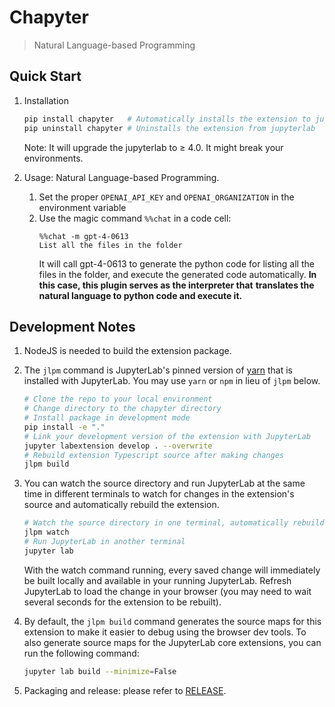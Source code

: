 # Chapyter 

> Natural Language-based Programming 

## Quick Start
 
1. Installation 
    ```bash
    pip install chapyter   # Automatically installs the extension to jupyterlab
    pip uninstall chapyter # Uninstalls the extension from jupyterlab
    ```
    Note: It will upgrade the jupyterlab to ≥ 4.0. It might break your environments. 

2. Usage: Natural Language-based Programming. 

    1. Set the proper `OPENAI_API_KEY` and `OPENAI_ORGANIZATION` in the environment variable 
    2. Use the magic command `%%chat` in a code cell: 
        ```
        %%chat -m gpt-4-0613 
        List all the files in the folder 
        ```
       It will call gpt-4-0613 to generate the python code for listing all the files in the folder, and 
       execute the generated code automatically. **In this case, this plugin serves as the interpreter that**
       **translates the natural language to python code and execute it.** 
    
## Development Notes

1. NodeJS is needed to build the extension package.

2. The `jlpm` command is JupyterLab's pinned version of [yarn](https://yarnpkg.com/) that is installed with JupyterLab. You may use
`yarn` or `npm` in lieu of `jlpm` below.
    ```bash
    # Clone the repo to your local environment
    # Change directory to the chapyter directory
    # Install package in development mode
    pip install -e "."
    # Link your development version of the extension with JupyterLab
    jupyter labextension develop . --overwrite
    # Rebuild extension Typescript source after making changes
    jlpm build
    ```

3. You can watch the source directory and run JupyterLab at the same time in different terminals to watch for changes in the extension's source and automatically rebuild the extension.
    ```bash
    # Watch the source directory in one terminal, automatically rebuilding when needed
    jlpm watch
    # Run JupyterLab in another terminal
    jupyter lab
    ```
    With the watch command running, every saved change will immediately be built locally and available in your running JupyterLab. Refresh JupyterLab to load the change in your browser (you may need to wait several seconds for the extension to be rebuilt).

4. By default, the `jlpm build` command generates the source maps for this extension to make it easier to debug using the browser dev tools. To also generate source maps for the JupyterLab core extensions, you can run the following command:
    ```bash
    jupyter lab build --minimize=False
    ```

5. Packaging and release: please refer to [RELEASE](RELEASE.md). 